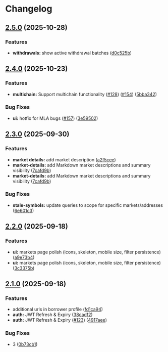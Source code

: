 # Changelog

## [2.5.0](https://github.com/wildcat-finance/wildcat-app-v2/compare/v2.4.0...v2.5.0) (2025-10-28)


### Features

* **withdrawals:** show active withdrawal batches ([d0c525b](https://github.com/wildcat-finance/wildcat-app-v2/commit/d0c525b512527ac9c3d1822b658f10fa8e49f4b9))

## [2.4.0](https://github.com/wildcat-finance/wildcat-app-v2/compare/v2.3.0...v2.4.0) (2025-10-23)


### Features

* **multichain:** Support multichain functionality ([#128](https://github.com/wildcat-finance/wildcat-app-v2/issues/128)) ([#154](https://github.com/wildcat-finance/wildcat-app-v2/issues/154)) ([5bba342](https://github.com/wildcat-finance/wildcat-app-v2/commit/5bba342fd8e3169fa00e0e67873e0c0ac0195a62))


### Bug Fixes

* **ui:** hotfix for MLA bugs ([#157](https://github.com/wildcat-finance/wildcat-app-v2/issues/157)) ([3e59502](https://github.com/wildcat-finance/wildcat-app-v2/commit/3e59502632976a4df348356bfe0c6a386ff9c9dc))

## [2.3.0](https://github.com/wildcat-finance/wildcat-app-v2/compare/v2.2.0...v2.3.0) (2025-09-30)


### Features

* **market details:** add market description ([a2f5cee](https://github.com/wildcat-finance/wildcat-app-v2/commit/a2f5cee065d6c02b339f8e71cd35aca18959ef9f))
* **market-details:** add Markdown market descriptions and summary visibility ([7cafd9b](https://github.com/wildcat-finance/wildcat-app-v2/commit/7cafd9b4eaaff4030347224bc5b9e1a835499083))
* **market-details:** add Markdown market descriptions and summary visibility ([7cafd9b](https://github.com/wildcat-finance/wildcat-app-v2/commit/7cafd9b4eaaff4030347224bc5b9e1a835499083))


### Bug Fixes

* **stale-symbols:** update queries to scope for specific markets/addresses ([6e601c3](https://github.com/wildcat-finance/wildcat-app-v2/commit/6e601c34094148073d44fe71edeee12db2fcdbec))

## [2.2.0](https://github.com/wildcat-finance/wildcat-app-v2/compare/v2.1.0...v2.2.0) (2025-09-18)


### Features

* **ui:** markets page polish (icons, skeleton, mobile size, filter persistence) ([a9e73b4](https://github.com/wildcat-finance/wildcat-app-v2/commit/a9e73b4bf758d5f5c22c08d55a678991f066439d))
* **ui:** markets page polish (icons, skeleton, mobile size, filter persistence) ([3c3375b](https://github.com/wildcat-finance/wildcat-app-v2/commit/3c3375bf3b31fca6fe4fad5baceba6541ca7e36d))

## [2.1.0](https://github.com/wildcat-finance/wildcat-app-v2/compare/v2.0.0...v2.1.0) (2025-09-18)


### Features

* additional urls in borrower profile ([fd1ca94](https://github.com/wildcat-finance/wildcat-app-v2/commit/fd1ca9419aedb16a5a686edb0f745fffc79ab43f))
* **auth:** JWT Refresh & Expiry ([38cadf2](https://github.com/wildcat-finance/wildcat-app-v2/commit/38cadf29a29f81592f65e4aa1e07833da7dfcc53))
* **auth:** JWT Refresh & Expiry ([#123](https://github.com/wildcat-finance/wildcat-app-v2/issues/123)) ([4917aee](https://github.com/wildcat-finance/wildcat-app-v2/commit/4917aee203a8d89cc15ac85e5b8566c4d9865104))


### Bug Fixes

* 3 ([0b73cb1](https://github.com/wildcat-finance/wildcat-app-v2/commit/0b73cb17674295f82c5b544094b1fa91b9e971aa))
